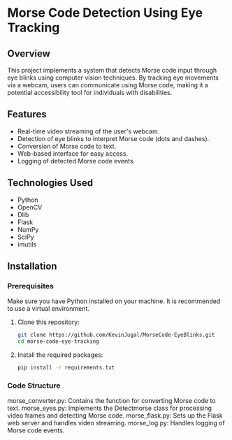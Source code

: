 # Morse Code Detection Using Eye Tracking

## Overview
This project implements a system that detects Morse code input through eye blinks using computer vision techniques. By tracking eye movements via a webcam, users can communicate using Morse code, making it a potential accessibility tool for individuals with disabilities.

## Features
- Real-time video streaming of the user's webcam.
- Detection of eye blinks to interpret Morse code (dots and dashes).
- Conversion of Morse code to text.
- Web-based interface for easy access.
- Logging of detected Morse code events.

## Technologies Used
- Python
- OpenCV
- Dlib
- Flask
- NumPy
- SciPy
- imutils

## Installation

### Prerequisites
Make sure you have Python installed on your machine. It is recommended to use a virtual environment.

1. Clone this repository:
   ```bash
   git clone https://github.com/KevinJugal/MorseCode-EyeBlinks.git
   cd morse-code-eye-tracking
2. Install the required packages:
   ```bash
   pip install -r requirements.txt

### Code Structure

morse_converter.py: Contains the function for converting Morse code to text.
morse_eyes.py: Implements the Detectmorse class for processing video frames and detecting Morse code.
morse_flask.py: Sets up the Flask web server and handles video streaming.
morse_log.py: Handles logging of Morse code events.
